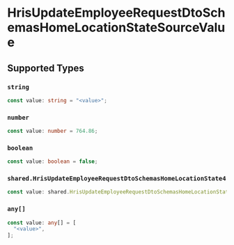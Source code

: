 # HrisUpdateEmployeeRequestDtoSchemasHomeLocationStateSourceValue


## Supported Types

### `string`

```typescript
const value: string = "<value>";
```

### `number`

```typescript
const value: number = 764.86;
```

### `boolean`

```typescript
const value: boolean = false;
```

### `shared.HrisUpdateEmployeeRequestDtoSchemasHomeLocationState4`

```typescript
const value: shared.HrisUpdateEmployeeRequestDtoSchemasHomeLocationState4 = {};
```

### `any[]`

```typescript
const value: any[] = [
  "<value>",
];
```

